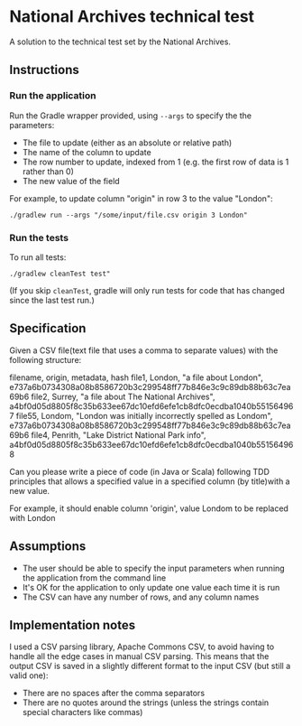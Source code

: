 # National Archives technical test

A solution to the technical test set by the National Archives.

## Instructions

### Run the application

Run the Gradle wrapper provided, using `--args` to specify the the parameters:

* The file to update (either as an absolute or relative path)
* The name of the column to update
* The row number to update, indexed from 1 (e.g. the first row of data is 1 rather than 0)
* The new value of the field

For example, to update column "origin" in row 3 to the value "London":

```
./gradlew run --args "/some/input/file.csv origin 3 London"
```

### Run the tests

To run all tests:

```
./gradlew cleanTest test"
```

(If you skip `cleanTest`, gradle will only run tests for code that has changed since the last test run.)

## Specification

Given a CSV file(text file that uses a comma to separate values) with the following structure:


filename, origin, metadata, hash
file1, London, "a file about London", e737a6b0734308a08b8586720b3c299548ff77b846e3c9c89db88b63c7ea69b6
file2, Surrey, "a file about The National Archives", a4bf0d05d8805f8c35b633ee67dc10efd6efe1cb8dfc0ecdba1040b551564967
file55, Londom, "London was initially incorrectly spelled as Londom", e737a6b0734308a08b8586720b3c299548ff77b846e3c9c89db88b63c7ea69b6
file4, Penrith, "Lake District National Park info", a4bf0d05d8805f8c35b633ee67dc10efd6efe1cb8dfc0ecdba1040b551564968


Can you please write a piece of code (in Java or Scala) following TDD principles that allows a specified value in a specified column (by title)with a new value.

For example, it should enable column 'origin',  value Londom to be replaced with London

## Assumptions

* The user should be able to specify the input parameters when running the application from the command line
* It's OK for the application to only update one value each time it is run
* The CSV can have any number of rows, and any column names

## Implementation notes

I used a CSV parsing library, Apache Commons CSV, to avoid having to handle all the edge cases in manual CSV parsing.
This means that the output CSV is saved in a slightly different format to the input CSV (but still a valid one):

* There are no spaces after the comma separators
* There are no quotes around the strings (unless the strings contain special characters like commas)
